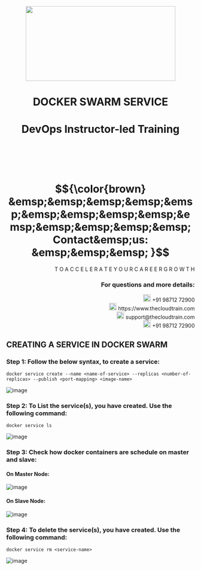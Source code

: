 <div align="center">
<img src=https://static.wixstatic.com/media/1c706c_a5df0ad56f894928bf858a74ba744b32~mv2.png/v1/fit/w_2500,h_1330,al_c/1c706c_a5df0ad56f894928bf858a74ba744b32~mv2.png width="400" height="200">
 </div>

# <div align="center"> DOCKER SWARM SERVICE </p>

# <div align="center"> DevOps Instructor-led Training </div>

<br />

<br />

<br />

<br />

# $${\color{brown} &emsp;&emsp;&emsp;&emsp;&emsp;&emsp;&emsp;&emsp;&emsp;&emsp;&emsp;&emsp;&emsp;&emsp; Contact&emsp;us: &emsp;&emsp;&emsp; }$$

<div align="right"> T O A C C E L E R A T E Y O U R C A R E E R G R O W T H </div>

### <div align="right"> For questions and more details: </div>

<div align="right"> <img src=https://w7.pngwing.com/pngs/759/922/png-transparent-telephone-logo-iphone-telephone-call-smartphone-phone-electronics-text-trademark-thumbnail.png width="20" height="20"> +91 98712 72900 </div>

<div align="right"> <img src=https://pbs.twimg.com/profile_images/1450734615946219520/jmBHQRRa_400x400.jpg width="20" height="20"> https://www.thecloudtrain.com </div>

<div align="right"> <img src=https://icons.iconarchive.com/icons/martz90/circle/512/email-icon.png width="20" height="20"> support@thecloudtrain.com </div>

<div align="right"> <img src=https://png.pngtree.com/png-vector/20221018/ourmid/pngtree-whatsapp-icon-png-image_6315990.png width="20" height="20"> +91 98712 72900 </div>

## CREATING A SERVICE IN DOCKER SWARM

### Step 1: Follow the below syntax, to create a service:

`docker service create --name <name-of-service> --replicas <number-of-replicas> --publish <port-mapping> <image-name>`

![image](https://user-images.githubusercontent.com/37858762/235767654-b8ff51a9-47f3-4d5c-b9ae-0219935bc51b.png)

### Step 2: To List the service(s), you have created. Use the following command:

`docker service ls`

![image](https://user-images.githubusercontent.com/37858762/235767679-df4dd0f5-2066-430f-bf28-da02a43e1d58.png)

### Step 3: Check how docker containers are schedule on master and slave:

#### On Master Node:

![image](https://user-images.githubusercontent.com/37858762/235767702-6f0bfe57-c220-467e-8b1f-1ceae899f2f3.png)

#### On Slave Node:

![image](https://user-images.githubusercontent.com/37858762/235767736-cb41449f-0cce-451c-b4e9-7565362ab15c.png)

### Step 4: To delete the service(s), you have created. Use the following command:

`docker service rm <service-name>`

![image](https://user-images.githubusercontent.com/37858762/235767782-12433d69-6848-43a3-80ee-ccaef254eaa7.png)
